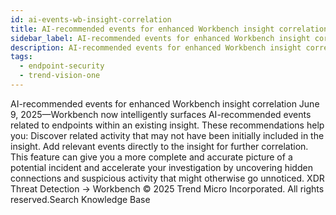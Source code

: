 ```yaml
---
id: ai-events-wb-insight-correlation
title: AI-recommended events for enhanced Workbench insight correlation
sidebar_label: AI-recommended events for enhanced Workbench insight correlation
description: AI-recommended events for enhanced Workbench insight correlation
tags:
  - endpoint-security
  - trend-vision-one
---
```


 AI-recommended events for enhanced Workbench insight correlation June 9, 2025—Workbench now intelligently surfaces AI-recommended events related to endpoints within an existing insight. These recommendations help you: Discover related activity that may not have been initially included in the insight. Add relevant events directly to the insight for further correlation. This feature can give you a more complete and accurate picture of a potential incident and accelerate your investigation by uncovering hidden connections and suspicious activity that might otherwise go unnoticed. XDR Threat Detection → Workbench © 2025 Trend Micro Incorporated. All rights reserved.Search Knowledge Base